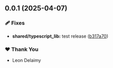 ## 0.0.1 (2025-04-07)

### 🩹 Fixes

- **shared/typescript_lib:** test release ([b317a70](https://github.com/leondelaimy/nx-monorepo-example/commit/b317a70))

### ❤️ Thank You

- Leon Delaimy